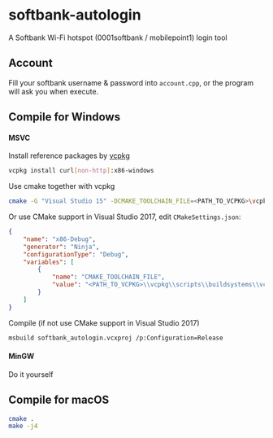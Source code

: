 softbank-autologin
======
A Softbank Wi-Fi hotspot (0001softbank / mobilepoint1) login tool

## Account
Fill your softbank username & password into `account.cpp`, or the program will ask you when execute.

## Compile for Windows
#### MSVC
Install reference packages by [vcpkg](https://github.com/Microsoft/vcpkg)

```bash
vcpkg install curl[non-http]:x86-windows
```

Use cmake together with vcpkg

```bash
cmake -G "Visual Studio 15" -DCMAKE_TOOLCHAIN_FILE=<PATH_TO_VCPKG>\vcpkg\scripts\buildsystems\vcpkg.cmake
```

Or use CMake support in Visual Studio 2017, edit `CMakeSettings.json`:

```json
{
    "name": "x86-Debug",
    "generator": "Ninja",
    "configurationType": "Debug",
    "variables": [
        {
            "name": "CMAKE_TOOLCHAIN_FILE",
            "value": "<PATH_TO_VCPKG>\\vcpkg\\scripts\\buildsystems\\vcpkg.cmake"
        }
    ]
}
```

Compile (if not use CMake support in Visual Studio 2017)

```bash
msbuild softbank_autologin.vcxproj /p:Configuration=Release
```

#### MinGW
Do it yourself

## Compile for macOS
```bash
cmake .
make -j4
```
